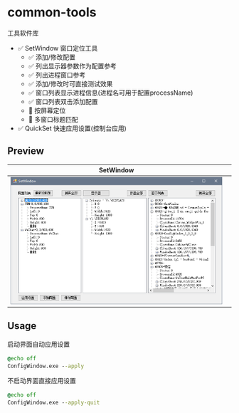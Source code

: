# common-tools
工具软件库


- ✅ SetWindow  窗口定位工具
    - ✅ 添加/修改配置
    - ✅ 列出显示器参数作为配置参考
    - ✅ 列出进程窗口参考
    - ✅ 添加/修改时可直接测试效果
    - ✅ 窗口列表显示进程信息(进程名可用于配置processName)
    - ✅ 窗口列表双击添加配置
    - 🚧 按屏幕定位
    - 🚧 多窗口标题匹配
- ✅ QuickSet  快速应用设置(控制台应用)


## Preview

|SetWindow| |
|:-:|:-:|
|![SetWindow](preview/preview.png)| |

## Usage

启动界面自动应用设置
```bat
@echo off
ConfigWindow.exe --apply
```

不启动界面直接应用设置
```bat
@echo off
ConfigWindow.exe --apply-quit
```
